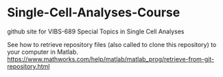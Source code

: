 # Single-Cell-Analyses-Course
github site for VIBS-689 Special Topics in Single Cell Analyses

See how to retrieve repository files (also called to clone this repository) to your computer in Matlab.
https://www.mathworks.com/help/matlab/matlab_prog/retrieve-from-git-repository.html
